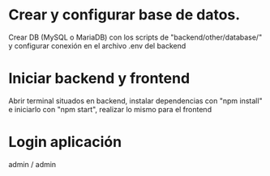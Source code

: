 # Crear y configurar base de datos.
Crear DB (MySQL o MariaDB) con los scripts de "backend/other/database/" y configurar conexión en el archivo .env del backend

# Iniciar backend y frontend
Abrir terminal situados en backend, instalar dependencias con "npm install" e iniciarlo con "npm start", realizar lo mismo para el frontend

# Login aplicación
admin / admin
